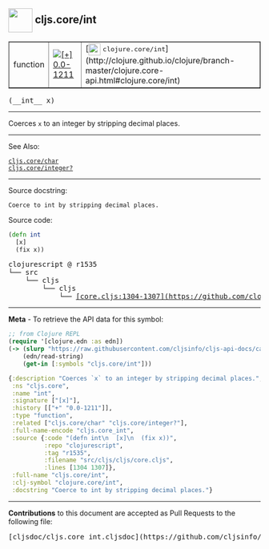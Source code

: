 ## <img width="48px" valign="middle" src="http://i.imgur.com/Hi20huC.png"> cljs.core/int

 <table border="1">
<tr>

<td>function</td>
<td><a href="https://github.com/cljsinfo/cljs-api-docs/tree/0.0-1211"><img valign="middle" alt="[+] 0.0-1211" src="https://img.shields.io/badge/+-0.0--1211-lightgrey.svg"></a> </td>
<td>
[<img height="24px" valign="middle" src="http://i.imgur.com/1GjPKvB.png"> <samp>clojure.core/int</samp>](http://clojure.github.io/clojure/branch-master/clojure.core-api.html#clojure.core/int)
</td>
</tr>
</table>

 <samp>
(__int__ x)<br>
</samp>

---

Coerces `x` to an integer by stripping decimal places.

---


See Also:

[`cljs.core/char`](cljs.core_char.md)<br>
[`cljs.core/integer?`](cljs.core_integerQMARK.md)<br>

---

Source docstring:

```
Coerce to int by stripping decimal places.
```

Source code:

```clj
(defn int
  [x]
  (fix x))
```

 <pre>
clojurescript @ r1535
└── src
    └── cljs
        └── cljs
            └── <ins>[core.cljs:1304-1307](https://github.com/clojure/clojurescript/blob/r1535/src/cljs/cljs/core.cljs#L1304-L1307)</ins>
</pre>


---

__Meta__ - To retrieve the API data for this symbol:

```clj
;; from Clojure REPL
(require '[clojure.edn :as edn])
(-> (slurp "https://raw.githubusercontent.com/cljsinfo/cljs-api-docs/catalog/cljs-api.edn")
    (edn/read-string)
    (get-in [:symbols "cljs.core/int"]))
```

```clj
{:description "Coerces `x` to an integer by stripping decimal places.",
 :ns "cljs.core",
 :name "int",
 :signature ["[x]"],
 :history [["+" "0.0-1211"]],
 :type "function",
 :related ["cljs.core/char" "cljs.core/integer?"],
 :full-name-encode "cljs.core_int",
 :source {:code "(defn int\n  [x]\n  (fix x))",
          :repo "clojurescript",
          :tag "r1535",
          :filename "src/cljs/cljs/core.cljs",
          :lines [1304 1307]},
 :full-name "cljs.core/int",
 :clj-symbol "clojure.core/int",
 :docstring "Coerce to int by stripping decimal places."}

```

---

__Contributions__ to this document are accepted as Pull Requests to the following file:

 <pre>
[cljsdoc/cljs.core_int.cljsdoc](https://github.com/cljsinfo/cljs-api-docs/blob/master/cljsdoc/cljs.core_int.cljsdoc)
</pre>

